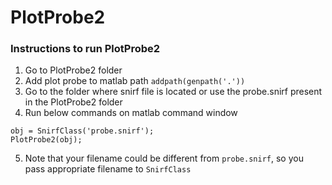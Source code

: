 # PlotProbe2

### Instructions to run PlotProbe2

1. Go to PlotProbe2 folder
2. Add plot probe to matlab path ``` addpath(genpath('.')) ```
3. Go to the folder where snirf file is located or use the probe.snirf present in the PlotProbe2 folder
4. Run below commands on matlab command window
``` 
obj = SnirfClass('probe.snirf');
PlotProbe2(obj);
```
5. Note that your filename could be different from ```probe.snirf```, so you pass appropriate filename to ```SnirfClass```
